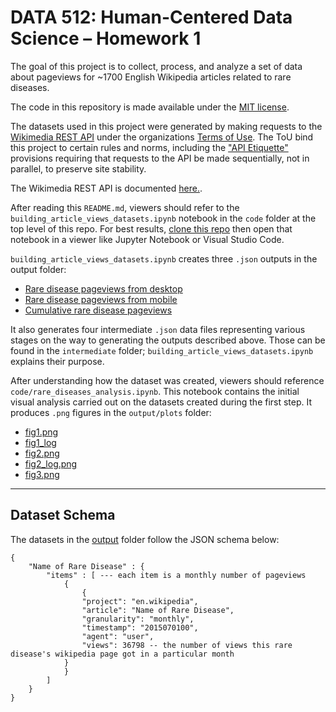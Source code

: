 # DATA 512: Human-Centered Data Science – Homework 1

The goal of this project is to collect, process, and analyze a set of data about pageviews for ~1700 English Wikipedia articles related to rare diseases.

The code in this repository is made available under the [MIT license](https://opensource.org/license/mit). 

The datasets used in this project were generated by making requests to the [Wikimedia REST API](https://doc.wikimedia.org/generated-data-platform/aqs/analytics-api/reference/page-views.html) under the organizations [Terms of Use](https://foundation.wikimedia.org/wiki/Policy:Terms_of_Use). The ToU bind this project to certain rules and norms, including the ["API Etiquette"](https://www.mediawiki.org/wiki/API:Etiquette) provisions requiring that requests to the API be made sequentially, not in parallel, to preserve site stability.

The Wikimedia REST API is documented [here.](https://doc.wikimedia.org/generated-data-platform/aqs/analytics-api/reference/page-views.html).

After reading this `README.md`, viewers should refer to the `building_article_views_datasets.ipynb` notebook in the `code` folder at the top level of this repo. For best results, [clone this repo](https://docs.github.com/en/repositories/creating-and-managing-repositories/cloning-a-repository) then open that notebook in a viewer like Jupyter Notebook or Visual Studio Code.

`building_article_views_datasets.ipynb` creates three `.json` outputs in the output folder:
- [Rare disease pageviews from desktop](output/rare-disease_monthly_desktop_201507-202409.json)
- [Rare disease pageviews from mobile](output/rare-disease_monthly_mobile_201507-202409.json)
- [Cumulative rare disease pageviews](output/rare-disease_monthly_cumulative_201507-202409.json)

It also generates four intermediate `.json` data files representing various stages on the way to generating the outputs described above. Those can be found in the `intermediate` folder; `building_article_views_datasets.ipynb` explains their purpose.

After understanding how the dataset was created, viewers should reference `code/rare_diseases_analysis.ipynb`. This notebook contains the initial visual analysis carried out on the datasets created during the first step. It produces `.png` figures in the `output/plots` folder:
- [fig1.png](output/plots/fig1.png)
- [fig1_log](output/plots/fig1_log.png)
- [fig2.png](output/plots/fig2.png)
- [fig2_log.png](output/plots/fig2_log.png)
- [fig3.png](output/plots/fig3.png)

---

## Dataset Schema

The datasets in the [output](output) folder follow the JSON schema below:

```
{
    "Name of Rare Disease" : {
        "items" : [ --- each item is a monthly number of pageviews
            {
                {
                "project": "en.wikipedia",
                "article": "Name of Rare Disease",
                "granularity": "monthly",
                "timestamp": "2015070100",
                "agent": "user",
                "views": 36798 -- the number of views this rare disease's wikipedia page got in a particular month
            }
            }
        ]
    }
}
```